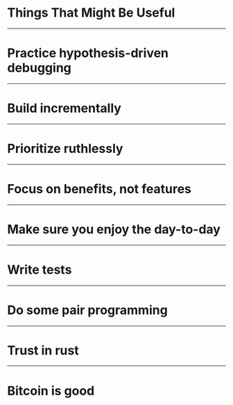# Things That Might Be Useful

---

# Practice hypothesis-driven debugging

---

# Build incrementally

---

# Prioritize ruthlessly

---

# Focus on benefits, not features

---

# Make sure you enjoy the day-to-day

---

# Write tests

---

# Do some pair programming

---

# Trust in rust

---

# Bitcoin is good
